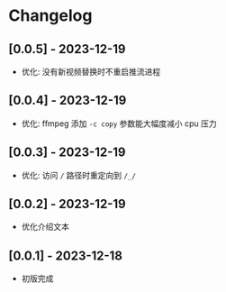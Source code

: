 # Changelog

## [0.0.5] - 2023-12-19

- 优化: 没有新视频替换时不重启推流进程

## [0.0.4] - 2023-12-19

- 优化: ffmpeg 添加 `-c copy` 参数能大幅度减小 cpu 压力

## [0.0.3] - 2023-12-19

- 优化: 访问 `/` 路径时重定向到 `/_/`

## [0.0.2] - 2023-12-19

- 优化介绍文本

## [0.0.1] - 2023-12-18

- 初版完成
